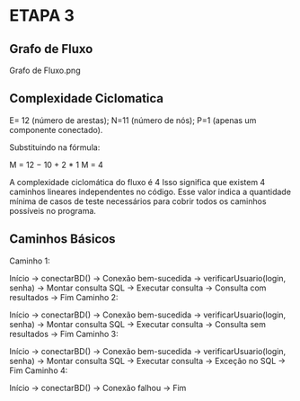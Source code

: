 # ETAPA 3

## Grafo de Fluxo

Grafo de Fluxo.png

## Complexidade Ciclomatica

E= 12 (número de arestas);
N=11 (número de nós);
P=1 (apenas um componente conectado).

Substituindo na fórmula:

M = 12 − 10 + 2 * 1
M = 4

A complexidade ciclomática do fluxo é 4
Isso significa que existem 4 caminhos lineares independentes no código. Esse valor indica a quantidade mínima de casos de teste necessários para cobrir todos os caminhos possíveis no programa.

## Caminhos Básicos

Caminho 1:

Início → conectarBD() → Conexão bem-sucedida → verificarUsuario(login, senha) → Montar consulta SQL → Executar consulta → Consulta com resultados → Fim
Caminho 2:

Início → conectarBD() → Conexão bem-sucedida → verificarUsuario(login, senha) → Montar consulta SQL → Executar consulta → Consulta sem resultados → Fim
Caminho 3:

Início → conectarBD() → Conexão bem-sucedida → verificarUsuario(login, senha) → Montar consulta SQL → Executar consulta → Exceção no SQL → Fim
Caminho 4:

Início → conectarBD() → Conexão falhou → Fim


